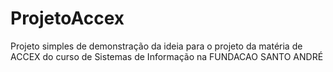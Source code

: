 # ProjetoAccex
Projeto simples de demonstração da ideia para o projeto da matéria de ACCEX do curso de Sistemas de Informação na FUNDACAO SANTO ANDRÉ

